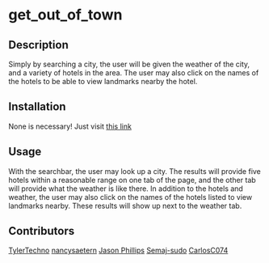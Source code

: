# get_out_of_town

## Description

Simply by searching a city, the user will be given the weather of the city, and a variety of hotels in the area. The user may also click on the names of the hotels to be able to view landmarks nearby the hotel. 

## Installation 

None is necessary! Just visit [this link](https://carlosc074.github.io/get_out_of_town/)

## Usage

With the searchbar, the user may look up a city. The results will provide five hotels within a reasonable range on one tab of the page, and the other tab will provide what the weather is like there. In addition to the hotels and weather, the user may also click on the names of the hotels listed to view landmarks nearby. These results will show up next to the weather tab.

## Contributors 

[TylerTechno](https://github.com/TylerTechno)
[nancysaetern](https://github.com/nancysaetern)
[Jason Phillips](https://github.com/COMBATICON)
[Semaj-sudo](https://github.com/Semaj-sudo)
[CarlosC074](https://github.com/CarlosC074)